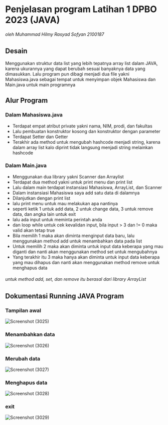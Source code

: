 # Penjelasan program Latihan 1 DPBO 2023 (JAVA)

###### oleh Muhammad Hilmy Rasyad Sofyan 2100187


## Desain
Menggunakan struktur data list yang lebih tepatnya array list dalam JAVA, karena  ukurannya yang dapat berubah sesuai banyaknya data yang dimasukkan. Lalu program pun dibagi menjadi dua file yakni Mahasiswa.java sebagai tempat untuk menyimpan objek Mahasiswa dan Main.java untuk main programnya

## Alur Program

### Dalam Mahasiswa.java

- Terdapat empat atribut private yakni nama, NIM, prodi, dan fakultas
- Lalu pembuatan konstruktor kosong dan konstruktor dengan parameter
- Terdapat Setter dan Getter
- Terakhir ada method untuk mengubah hashcode menjadi string, karena dalam array list kalo diprint tidak langsung menjadi string melainkan hashcode

### Dalam Main.java

- Menggunakan dua library yakni Scanner dan Arraylist
- Terdapat dua method yakni untuk print menu dan print list
- Lalu dalam main terdapat instansiasi Mahasiswa, ArrayList, dan Scanner
- Dalam instansiasi Mahasiswa saya add satu data di dalamnya
- Dilanjutkan dengan print list
- lalu print menu untuk mau melakukan apa nantinya
- seperti ketik 1 untuk add data, 2 untuk change data, 3 untuk remove data, dan angka lain untuk exit
- lalu ada input untuk meminta perintah anda
- dan loop while untuk cek kevalidan input, bila input > 3 dan != 0 maka valid akan tetap true
- Bila memilih 1 maka akan diminta menginput data baru, lalu menggunakan method add untuk menambahkan data pada list
- Untuk memilih 2 maka akan diminta untuk input data keberapa yang mau diganti dan nanti akan menggunakan method set untuk mengubahnya
- Yang terakhir itu 3 maka hanya akan diminta untuk input data keberapa yang mau dihapus dan nanti akan menggunakan method remove untuk menghapus data

###### untuk method add, set, dan remove itu berasal dari library ArrayList

## Dokumentasi Running JAVA Program
### Tampilan awal
![Screenshot (3025)](https://user-images.githubusercontent.com/90629617/219037967-94d1ed76-44f0-4647-8efe-0dd673fad867.png)
### Menambahkan data
![Screenshot (3026)](https://user-images.githubusercontent.com/90629617/219038346-391f15fc-6401-4b94-8617-718436f00ebe.png)
### Merubah data
![Screenshot (3027)](https://user-images.githubusercontent.com/90629617/219038594-c4dba2a5-8b0f-431f-90fd-8c679f79f5c1.png)
### Menghapus data
![Screenshot (3028)](https://user-images.githubusercontent.com/90629617/219038601-7204af12-f99c-4a58-a1de-dd0006ca571d.png)
### exit
![Screenshot (3029)](https://user-images.githubusercontent.com/90629617/219038605-b495e7c1-72fb-499c-bc8c-9b6b9c4946fd.png)
